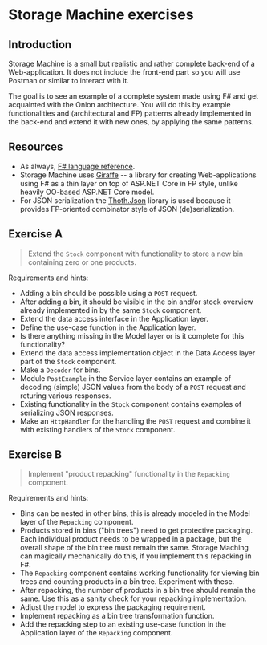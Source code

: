 # Storage Machine exercises

## Introduction

Storage Machine is a small but realistic and rather complete back-end of a Web-application. It does not include the front-end part so you will use Postman or similar to interact with it.

The goal is to see an example of a complete system made using F# and get acquainted with the Onion architecture. You will do this by example functionalities and (architectural and FP) patterns already implemented in the back-end and extend it with new ones, by applying the same patterns.

## Resources

* As always, [F# language reference](https://docs.microsoft.com/en-us/dotnet/fsharp/language-reference/).
* Storage Machine uses [Giraffe](https://github.com/giraffe-fsharp/Giraffe/blob/master/DOCUMENTATION.md) -- a library for creating Web-applications using F# as a thin layer on top of ASP.NET Core in FP style, unlike heavily OO-based ASP.NET Core model.
* For JSON serialization the [Thoth.Json](https://thoth-org.github.io/Thoth.Json/documentation/concept/introduction.html) library is used because it provides FP-oriented combinator style of JSON (de)serialization.

## Exercise A

> Extend the `Stock` component with functionality to store a new bin containing zero or one products.

Requirements and hints:

- Adding a bin should be possible using a `POST` request.
- After adding a bin, it should be visible in the bin and/or stock overview already implemented in by the same `Stock` component.
- Extend the data access interface in the Application layer.
- Define the use-case function in the Application layer.
- Is there anything missing in the Model layer or is it complete for this functionality?
- Extend the data access implementation object in the Data Access layer part of the `Stock` component.
- Make a `Decoder` for bins.
- Module `PostExample` in the Service layer contains an example of decoding (simple) JSON values from the body of a `POST` request and returing various responses.
- Existing functionality in the `Stock` component contains examples of serializing JSON responses.
- Make an `HttpHandler` for the handling the `POST` request and combine it with existing handlers of the `Stock` component.

## Exercise B

> Implement "product repacking" functionality in the `Repacking` component.

Requirements and hints:

- Bins can be nested in other bins, this is already modeled in the Model layer of the `Repacking` component.
- Products stored in bins ("bin trees") need to get protective packaging. Each individual product needs to be wrapped in a package, but the overall shape of the bin tree must remain the same. Storage Maching can magically mechanically do this, if you implement this repacking in F#.
- The `Repacking` component contains working functionality for viewing bin trees and counting products in a bin tree. Experiment with these.
- After repacking, the number of products in a bin tree should remain the same. Use this as a sanity check for your repacking implementation.
- Adjust the model to express the packaging requirement.
- Implement repacking as a bin tree transformation function.
- Add the repacking step to an existing use-case function in the Application layer of the `Repacking` component.